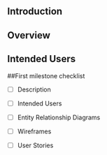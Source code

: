 ## Introduction


## Overview

## Intended Users
##First milestone checklist
* [ ] Description
* [ ] Intended Users
* [ ] Entity Relationship Diagrams
* [ ] Wireframes
* [ ] User Stories




